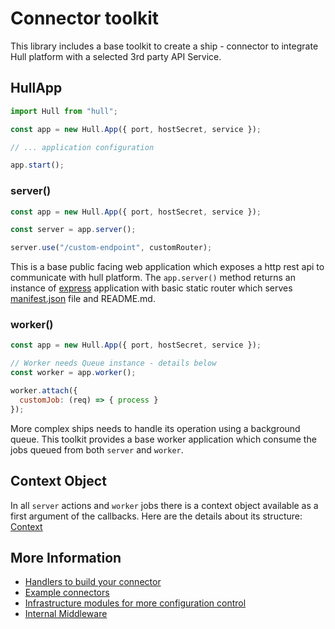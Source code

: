 # Connector toolkit
This library includes a base toolkit to create a ship - connector to integrate Hull platform with a selected 3rd party API Service.

## HullApp
```js
import Hull from "hull";

const app = new Hull.App({ port, hostSecret, service });

// ... application configuration

app.start();

```

### server()
```js
const app = new Hull.App({ port, hostSecret, service });

const server = app.server();

server.use("/custom-endpoint", customRouter);
```

This is a base public facing web application which exposes a http rest api to communicate with hull platform.
The `app.server()` method returns an instance of [express](http://expressjs.com/) application with basic static router which serves [manifest.json](https://www.hull.io/docs/apps/ships/#file-structure) file and README.md.

### worker()
```js
const app = new Hull.App({ port, hostSecret, service });

// Worker needs Queue instance - details below
const worker = app.worker();

worker.attach({
  customJob: (req) => { process }
});
```

More complex ships needs to handle its operation using a background queue. This toolkit provides a base worker application which consume the jobs queued from both `server` and `worker`.

## Context Object
In all `server` actions and `worker` jobs there is a context object available as a first argument of the callbacks. Here are the details about its structure: [Context](./CONTEXT.md)

## More Information

- [Handlers to build your connector](./HANDLERS.md)
- [Example connectors](./examples)
- [Infrastructure modules for more configuration control](./INFRA.md)
- [Internal Middleware](./MIDDLEWARES.md)

